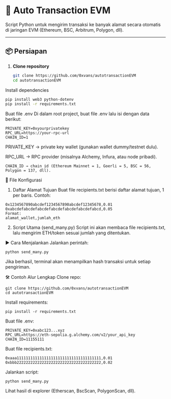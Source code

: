 

# 🚀 Auto Transaction EVM

Script Python untuk mengirim transaksi ke banyak alamat secara otomatis di jaringan EVM (Ethereum, BSC, Arbitrum, Polygon, dll).

---

## 📦 Persiapan

1. **Clone repository**
   ```bash
   git clone https://github.com/0xvans/autotransactionEVM
   cd autotransactionEVM
Install dependencies
   ```bash
 pip install web3 python-dotenv
 pip install -r requirements.txt

```
Buat file .env
Di dalam root project, buat file .env lalu isi dengan data berikut:

```
PRIVATE_KEY=0xyourprivatekey
RPC_URL=https://your-rpc-url
CHAIN_ID=1

```
PRIVATE_KEY → private key wallet (gunakan wallet dummy/testnet dulu).

RPC_URL → RPC provider (misalnya Alchemy, Infura, atau node pribadi).

```
CHAIN_ID → chain id (Ethereum Mainnet = 1, Goerli = 5, BSC = 56, Polygon = 137, dll).

```
📂 File Konfigurasi
1. Daftar Alamat Tujuan
Buat file recipients.txt berisi daftar alamat tujuan, 1 per baris.
Contoh:
```
0x1234567890abcdef1234567890abcdef12345678,0.01
0xabcdefabcdefabcdefabcdefabcdefabcdefabcd,0.05
Format:
alamat_wallet,jumlah_eth
```
2. Script Utama (send_many.py)
Script ini akan membaca file recipients.txt, lalu mengirim ETH/token sesuai jumlah yang ditentukan.

▶️ Cara Menjalankan
Jalankan perintah:
```
python send_many.py
```
Jika berhasil, terminal akan menampilkan hash transaksi untuk setiap pengiriman.

🛠️ Contoh Alur Lengkap
Clone repo:
```
git clone https://github.com/0xvans/autotransactionEVM
cd autotransactionEVM
```
Install requirements:
```
pip install -r requirements.txt
```
Buat file .env:
```
PRIVATE_KEY=0xabc123...xyz
RPC_URL=https://eth-sepolia.g.alchemy.com/v2/your_api_key
CHAIN_ID=11155111
```
Buat file recipients.txt:
```
0xaaa1111111111111111111111111111111111111,0.01
0xbbb2222222222222222222222222222222222222,0.02
```
Jalankan script:
```
python send_many.py
```
Lihat hasil di explorer (Etherscan, BscScan, PolygonScan, dll).
